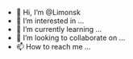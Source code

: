 - 👋 Hi, I’m @Limonsk
- 👀 I’m interested in ...
- 🌱 I’m currently learning ...
- 💞️ I’m looking to collaborate on ...
- 📫 How to reach me ...

<!---
Limonsk/Limonsk is a ✨ special ✨ repository because its `README.md` (this file) appears on your GitHub profile.
You can click the Preview link to take a look at your changes.
--->
